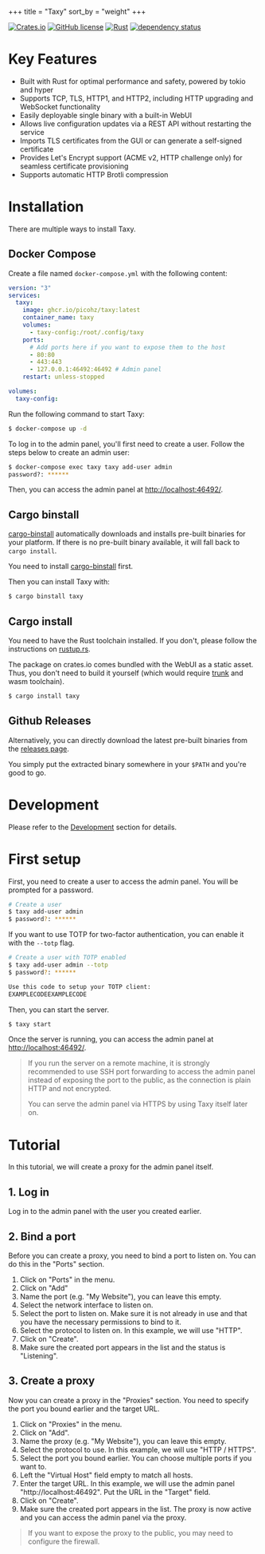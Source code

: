 +++
title = "Taxy"
sort_by = "weight"
+++

[![Crates.io](https://img.shields.io/crates/v/taxy.svg)](https://crates.io/crates/taxy)
[![GitHub license](https://img.shields.io/github/license/picoHz/taxy.svg)](https://github.com/picoHz/taxy/blob/main/LICENSE)
[![Rust](https://github.com/picoHz/taxy/actions/workflows/rust.yml/badge.svg)](https://github.com/picoHz/taxy/actions/workflows/rust.yml)
[![dependency status](https://deps.rs/crate/taxy/latest/status.svg)](https://deps.rs/crate/taxy)

# Key Features

- Built with Rust for optimal performance and safety, powered by tokio and hyper
- Supports TCP, TLS, HTTP1, and HTTP2, including HTTP upgrading and WebSocket functionality
- Easily deployable single binary with a built-in WebUI
- Allows live configuration updates via a REST API without restarting the service
- Imports TLS certificates from the GUI or can generate a self-signed certificate
- Provides Let's Encrypt support (ACME v2, HTTP challenge only) for seamless certificate provisioning
- Supports automatic HTTP Brotli compression

# Installation

There are multiple ways to install Taxy.

## Docker Compose

Create a file named `docker-compose.yml` with the following content:

```yaml
version: "3"
services:
  taxy:
    image: ghcr.io/picohz/taxy:latest
    container_name: taxy
    volumes:
      - taxy-config:/root/.config/taxy
    ports:
      # Add ports here if you want to expose them to the host
      - 80:80
      - 443:443
      - 127.0.0.1:46492:46492 # Admin panel
    restart: unless-stopped

volumes:
  taxy-config:
```

Run the following command to start Taxy:

```bash
$ docker-compose up -d
```

To log in to the admin panel, you'll first need to create a user. Follow the steps below to create an admin user:

```bash
$ docker-compose exec taxy taxy add-user admin
password?: ******
```

Then, you can access the admin panel at [http://localhost:46492/](http://localhost:46492/).

## Cargo binstall

[cargo-binstall](https://github.com/cargo-bins/) automatically downloads and installs pre-built binaries for your platform. If there is no pre-built binary available, it will fall back to `cargo install`.

You need to install [cargo-binstall](https://github.com/cargo-bins/cargo-binstall#installation) first.

Then you can install Taxy with:

```bash
$ cargo binstall taxy
```

## Cargo install

You need to have the Rust toolchain installed. If you don't, please follow the instructions on [rustup.rs](https://rustup.rs/).

The package on crates.io comes bundled with the WebUI as a static asset. Thus, you don't need to build it yourself (which would require [trunk](https://trunkrs.dev/) and wasm toolchain).

```bash
$ cargo install taxy
```

## Github Releases

Alternatively, you can directly download the latest pre-built binaries from the [releases page](https://github.com/picoHz/taxy/releases).

You simply put the extracted binary somewhere in your `$PATH` and you're good to go.

# Development

Please refer to the [Development](/development) section for details.

# First setup

First, you need to create a user to access the admin panel. You will be prompted for a password.

```bash
# Create a user
$ taxy add-user admin
$ password?: ******
```

If you want to use TOTP for two-factor authentication, you can enable it with the `--totp` flag.

```bash
# Create a user with TOTP enabled
$ taxy add-user admin --totp
$ password?: ******

Use this code to setup your TOTP client:
EXAMPLECODEEXAMPLECODE
```

Then, you can start the server.

```bash
$ taxy start
```

Once the server is running, you can access the admin panel at [http://localhost:46492/](http://localhost:46492/).

> If you run the server on a remote machine, it is strongly recommended to use SSH port forwarding to access the admin panel instead of exposing the port to the public, as the connection is plain HTTP and not encrypted.
>
> You can serve the admin panel via HTTPS by using Taxy itself later on.

# Tutorial

In this tutorial, we will create a proxy for the admin panel itself.

## 1. Log in

Log in to the admin panel with the user you created earlier.

## 2. Bind a port

Before you can create a proxy, you need to bind a port to listen on. You can do this in the "Ports" section.

1. Click on "Ports" in the menu.
2. Click on "Add"
3. Name the port (e.g. "My Website"), you can leave this empty.
4. Select the network interface to listen on.
5. Select the port to listen on. Make sure it is not already in use and that you have the necessary permissions to bind to it.
6. Select the protocol to listen on. In this example, we will use "HTTP".
7. Click on "Create".
8. Make sure the created port appears in the list and the status is "Listening".

## 3. Create a proxy

Now you can create a proxy in the "Proxies" section. You need to specify the port you bound earlier and the target URL.

1. Click on "Proxies" in the menu.
2. Click on "Add".
3. Name the proxy (e.g. "My Website"), you can leave this empty.
4. Select the protocol to use. In this example, we will use "HTTP / HTTPS".
5. Select the port you bound earlier. You can choose multiple ports if you want to.
6. Left the "Virtual Host" field empty to match all hosts.
7. Enter the target URL. In this example, we will use the admin panel "http://localhost:46492". Put the URL in the "Target" field.
8. Click on "Create".
9. Make sure the created port appears in the list. The proxy is now active and you can access the admin panel via the proxy.

> If you want to expose the proxy to the public, you may need to configure the firewall.
